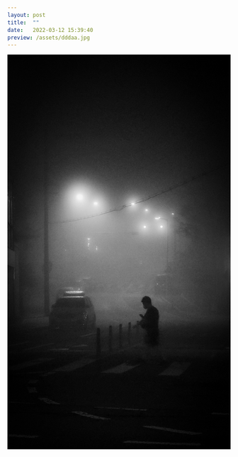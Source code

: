 ```yaml
---
layout: post
title:  ""
date:   2022-03-12 15:39:40
preview: /assets/dddaa.jpg
---
```


![Picture 1](/assets/dddaa.jpg)